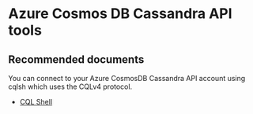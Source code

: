 <properties
	pageTitle="Cassandra Tools"
	description="Cassandra Tools"
	service="microsoft.documentdb"
	resource="databaseAccounts"
	authors="balaksms"
	displayOrder="7"
	selfHelpType="resource"
	supportTopicIds="32615112"
	resourceTags=""
	productPesIds="15585"
	cloudEnvironments="public"
/>

# Azure Cosmos DB Cassandra API tools

## **Recommended documents**
You can connect to your Azure CosmosDB Cassandra API account using cqlsh which uses the CQLv4 protocol.

* [CQL Shell](https://docs.microsoft.com/en-us/azure/cosmos-db/cassandra-support#tools)
